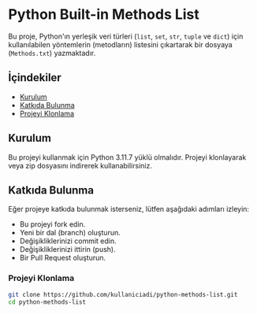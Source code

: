 # Python Built-in Methods List

Bu proje, Python'ın yerleşik veri türleri (`list`, `set`, `str`, `tuple` ve `dict`) için kullanılabilen yöntemlerin (metodların) listesini çıkartarak bir dosyaya (`Methods.txt`) yazmaktadır.

## İçindekiler
- [Kurulum](#kurulum)
- [Katkıda Bulunma](#katkıda-bulunma)
- [Projeyi Klonlama](#projeyi-klonlama)

## Kurulum

Bu projeyi kullanmak için Python 3.11.7 yüklü olmalıdır. Projeyi klonlayarak veya zip dosyasını indirerek kullanabilirsiniz.

## Katkıda Bulunma
Eğer projeye katkıda bulunmak isterseniz, lütfen aşağıdaki adımları izleyin:
- Bu projeyi fork edin.
- Yeni bir dal (branch) oluşturun.
- Değişikliklerinizi commit edin.
- Değişikliklerinizi ittirin (push).
- Bir Pull Request oluşturun.

### Projeyi Klonlama

```bash
git clone https://github.com/kullaniciadi/python-methods-list.git
cd python-methods-list
